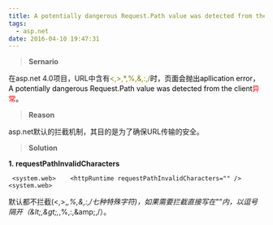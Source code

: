 ```yaml
---
title: A potentially dangerous Request.Path value was detected from the client
tags:
  - asp.net
date: 2016-04-10 19:47:31
---
```


> **Sernario**

在asp.net 4.0项目，URL中含有<span style="color: #808000;">&lt;,&gt;,*,%,&amp;,:,/<span style="color: #000000;">时，页面会抛出apllication error，A potentially dangerous Request.Path value was detected from the client<span style="color: #ff0000;">异常<span style="color: #000000;">。</span></span></span></span><!--more-->

> **Reason**

asp.net默认的拦截机制，其目的是为了确保URL传输的安全。

> **Solution**

**1. requestPathInvalidCharacters**

` <system.web>
    <httpRuntime requestPathInvalidCharacters="" />
 <system.web>`

默认都不拦截(&lt;,&gt;,*,%,&amp;,:,/七种特殊字符)，如果需要拦截直接写在""内，以逗号隔开（&amp;lt;,&amp;gt;,*,%,:,&amp;amp;,/）。